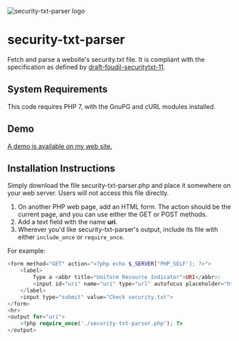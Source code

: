 ![security-txt-parser logo](https://repository-images.githubusercontent.com/208955711/03aa0100-6ca8-11ea-972d-e27719dbae5e)

# security-txt-parser
Fetch and parse a website's security.txt file.  It is compliant with the specification as defined by [draft-foudil-securitytxt-11](https://datatracker.ietf.org/doc/draft-foudil-securitytxt/11/).

## System Requirements
This code requires PHP 7, with the GnuPG and cURL modules installed.

## Demo
[A demo is available on my web site.](https://colincogle.name/made/security-txt-parser/)

## Installation Instructions
Simply download the file security-txt-parser.php and place it somewhere on your web server.  Users will not access this file directly.

1. On another PHP web page, add an HTML form. The action should be the current page, and you can use either the GET or POST methods.
2. Add a text field with the name **uri**.
3. Wherever you'd like security-txt-parser's output, include its file with either `include_once` or `require_once`.

For example:
````php
<form method="GET" action="<?php echo $_SERVER['PHP_SELF']; ?>">
    <label>
        Type a <abbr title="Uniform Resource Indicator">URI</abbr>:
        <input id="uri" name="uri" type="url" autofocus placeholder="https://example.com" pattern="^https?:\/\/.*" value="<?php echo $_REQUEST['uri'] ?? ''; ?>">
    </label>
    <input type="submit" value="Check security.txt">
</form>
<hr>
<output for="uri">
    <?php require_once('./security-txt-parser.php'); ?>
</output>
````